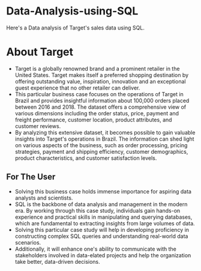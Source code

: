 # Data-Analysis-using-SQL
Here's a Data analysis of Target's sales data using SQL.

# About Target
- Target is a globally renowned brand and a prominent retailer in the United States. Target makes itself a preferred shopping destination by offering outstanding value, inspiration, innovation and an exceptional guest experience that no other retailer can deliver.
- This particular business case focuses on the operations of Target in Brazil and provides insightful information about 100,000 orders placed between 2016 and 2018. The dataset offers a comprehensive view of various dimensions including the order status, price, payment and freight performance, customer location, product attributes, and customer reviews.
- By analyzing this extensive dataset, it becomes possible to gain valuable insights into Target's operations in Brazil. The information can shed light on various aspects of the business, such as order processing, pricing strategies, payment and shipping efficiency, customer demographics, product characteristics, and customer satisfaction levels.


## For The User
- Solving this business case holds immense importance for aspiring data analysts and scientists.
- SQL is the backbone of data analysis and management in the modern era. By working through this case study, individuals gain hands-on experience and practical skills in manipulating and querying databases, which are fundamental to extracting insights from large volumes of data.
- Solving this particular case study will help in developing proficiency in constructing complex SQL queries and understanding real-world data scenarios.
- Additionally, it will enhance one's ability to communicate with the stakeholders involved in data-elated projects and help the organization take better, data-driven decisions.
